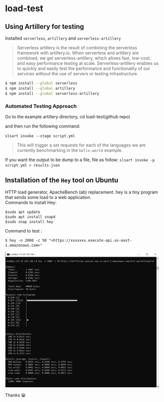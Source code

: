 # load-test

## Using Artillery for testing

Installed `serverless`, `artillery` and `serverless-artillery`

> Serverless artillery is the result of combining the serverless framework with artillery.io. When serverless and artillery are combined, we get serverless-artillery, which allows fast, low-cost, and easy performance testing at scale. Serverless-artillery enables us to quickly and easily test the performance and functionality of our services without the use of servers or testing infrastructure.

```bash
$ npm install --global serverless
$ npm install --global artillery
$ npm install --global serverless-artillery
```
### Automated Testing Approach
Go to the example artillery directory, cd load-test(github repo)

and then run the following command:

`slsart invoke --stage script.yml`

> This will trigger a set requests for each of the languages we are currently benchmarking in the `hello-world` example.

If you want the output to be dump to a file,  file as follow:
`slsart invoke -p script.yml > results.json`


## Installation of the `Hey` tool on Ubuntu 
HTTP load generator, ApacheBench (ab) replacement.
hey is a tiny program that sends some load to a web application.<br/>
Commands to install Hey:

```
$sudo apt update
$sudo apt install snapd
$sudo snap install hey
```

Command to test :
```
$ hey -n 2000 -c 50 "<https://xxxxxxx.execute-api.us-east-1.amazonaws.com>"
```

<img src="/2000_Request1.JPG" width="650">



Thanks :grinning:

